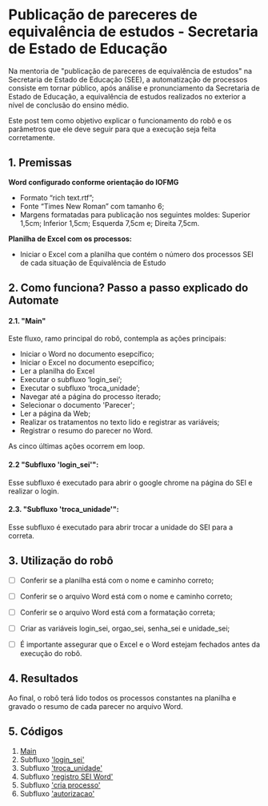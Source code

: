 # Publicação de pareceres de equivalência de estudos - Secretaria de Estado de Educação
 
Na mentoria de "publicação de pareceres de equivalência de estudos" na Secretaria de Estado de Educação (SEE), a automatização de processos consiste em tornar público, após análise e pronunciamento da Secretaria de Estado de Educação, a equivalência de estudos realizados no exterior a nível de conclusão do ensino médio.
<!-- more -->
 
Este post tem como objetivo explicar o funcionamento do robô e os parâmetros que ele deve seguir para que a execução seja feita corretamente.
 
 
## 1. Premissas
**Word configurado conforme orientação do IOFMG**
 
- Formato “rich text.rtf”; 
- Fonte “Times New Roman” com tamanho 6; 
- Margens formatadas para publicação nos seguintes moldes: Superior 1,5cm; Inferior 1,5cm; Esquerda 7,5cm e; Direita 7,5cm.
 
**Planilha de Excel com os processos:**
 
<!-- more -->
- Iniciar o Excel com a planilha que contém o número dos processos SEI de cada situação de Equivalência de Estudo
 
 
## 2. Como funciona? Passo a passo explicado do Automate
 
#### 2.1. **"Main"**
 
Este fluxo, ramo principal do robô, contempla as ações principais:  
 
- Iniciar o Word no documento esepcífico; 
- Iniciar o Excel no documento esepcífico; 
- Ler a planilha do Excel 
- Executar o subfluxo ‘login_sei’; 
- Executar o subfluxo ‘troca_unidade’; 
- Navegar até a página do processo iterado;
- Selecionar o documento 'Parecer';
- Ler a página da Web;
- Realizar os tratamentos no texto lido e registrar as variáveis;
- Registrar o resumo do parecer no Word.
 
As cinco últimas ações ocorrem em loop.

 
#### 2.2 **"Subfluxo 'login_sei'":**
 
Esse subfluxo é executado para abrir o google chrome na página do SEI e realizar o login.
 
 
#### 2.3. **"Subfluxo 'troca_unidade'":**
Esse subfluxo é executado para abrir trocar a unidade do SEI para a correta.
 
 
## 3. Utilização do robô
 
- [ ] Conferir se a planilha está com o nome e caminho correto;
- [ ] Conferir se o arquivo Word está com o nome e caminho correto;
- [ ] Conferir se o arquivo Word está com a formatação correta;
- [ ] Criar as variáveis login_sei, orgao_sei, senha_sei e unidade_sei;
- [ ] É importante assegurar que o Excel e o Word estejam fechados antes da execução do robô.
 
 
## 4. Resultados
 
Ao final, o robô terá lido todos os processos constantes na planilha e gravado o resumo de cada parecer no arquivo Word.
 
 
## 5. Códigos
 
1. [Main](https://raw.githubusercontent.com/automatiza-mg/biblioteca-de-robos/refs/heads/main/robos/see/see-mentoria-main.txt)
2. Subfluxo ['login_sei'](https://raw.githubusercontent.com/automatiza-mg/biblioteca-de-robos/refs/heads/main/robos/see/see-mentoria-loginsei.txt)
3. Subfluxo ['troca_unidade'](https://raw.githubusercontent.com/automatiza-mg/biblioteca-de-robos/refs/heads/main/robos/see/see-mentoria-trocaunidade.txt)
4. Subfluxo ['registro SEI Word'](https://raw.githubusercontent.com/automatiza-mg/biblioteca-de-robos/refs/heads/main/robos/see/see-mentoria-seiword.txt)
5. Subfluxo ['cria processo'](https://raw.githubusercontent.com/automatiza-mg/biblioteca-de-robos/refs/heads/main/robos/see/see-mentoria-criaprocessosei.txt)
6. Subfluxo ['autorizacao'](https://raw.githubusercontent.com/automatiza-mg/biblioteca-de-robos/refs/heads/main/robos/see/see-mentoria-autorizacao.txt)
